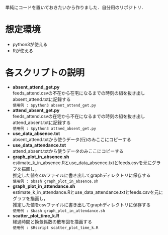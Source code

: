 単純にコードを置いておきたいから作りました．自分用のリポジトリ．

# 想定環境
- python3が使える
- Rが使える

# 各スクリプトの説明
- **absent_attend_get.py**  
feeds_attend.csvの不在から在宅になるまでの時刻の組を抜き出しabsent_attend.txtに記録する  
`使用例 : $python3 absent_attend_get.py`
- **attend_absent_get.py**  
feeds_attend.csvの在宅から不在になるまでの時刻の組を抜き出しattend_absent.txtに記録する  
`使用例 : $python3 attned_absent_get.py`
- **use_data_absence.txt**  
absent_attend.txtから使うデータ(行)のみここにコピーする
- **use_data_attendance.txt**  
attend_absent.txtから使うデータのみここにコピーする
- **graph_plot_in_absence.sh**  
estimate_k_in_absence.Rとuse_data_absence.txtとfeeds.csvを元にグラフを描画し，  
推定した値をcsvファイルに書き出してgraphディレクトリに保存する  
`使用例 : $bash graph_plot_in_absence.sh`
- **graph_plot_in_attendance.sh**  
estimate_k_in_attendance.Rとuse_data_attendance.txtとfeeds.csvを元にグラフを描画し，  
推定した値をcsvファイルに書き出してgraphディレクトリに保存する  
`使用例 : $bash graph_plot_in_attendance.sh`
- **scatter_plot_time_k.R**  
経過時間と換気係数の散布図を描画する  
`使用例 : $Rscript scatter_plot_time_k.R`